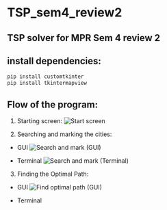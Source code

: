 # TSP_sem4_review2
## TSP solver for MPR Sem 4 review 2

## install dependencies:
```bash
pip install customtkinter
pip install tkintermapview
```

## Flow of the program:
1. Starting screen:
![Start screen](https://github.com/MeetRaut/TSP_sem4_review2/assets/122288042/261dab9d-12df-4af6-b814-db3f79cb4037)

2. Searching and marking the cities:
  - GUI
![Search and mark (GUI)](https://github.com/MeetRaut/TSP_sem4_review2/assets/122288042/053b08cf-d013-43ed-aba1-09d8fe867708)

  - Terminal
![Search and mark (Terminal)](https://github.com/MeetRaut/TSP_sem4_review2/assets/122288042/1484274e-cdf9-475e-b2f3-49125c07997c)

3. Finding the Optimal Path: 
  - GUI
![Find optimal path (GUI)](https://github.com/MeetRaut/TSP_sem4_review2/assets/122288042/5db3aee9-04e1-460d-9fd0-6967d975463a)

  - Terminal


